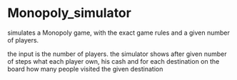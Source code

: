# Monopoly_simulator

simulates a Monopoly game, with the exact game rules and a given number of players.

the input is the number of players.
the simulator shows after given number of steps what each player own, his cash
and for each destination on the board how many people visited the given destination
